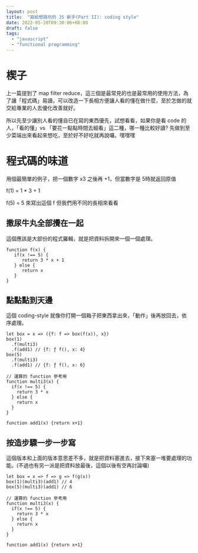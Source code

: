 ```yaml
---
layout: post
title:  "寫給想跳坑的 JS 新手(Part II): coding style"
date: 2022-05-20T09:30:06+08:00
draft: false
tags: 
  - "javascript"
  - "functional programming"
---
```

# 楔子
上一篇提到了 map filter reduce，這三個是最常見的也是最常用的使用方法，為了讓「程式碼」易讀，可以改造一下長相方便讓人看的懂在做什麼，至於怎做的就交給專業的人去優化改善就好。

所以先至少讓別人看的懂自已在寫的東西優先，試想看看，如果你是看 code 的人，「看的懂」vs 「要花一點點時間去細看」這二種，哪一種比較好讀? 先做到至少菜端出來看起來想吃，至於好不好吃就再說囉。嘿嘿嘿

# 程式碼的味道
用個最簡單的例子，把一個數字 x3 之後再 +1，但當數字是 5時就返回原值

f(1) = 1 * 3 + 1

f(5) = 5
來寫出這個 f 但我們用不同的長相來看看

## 撒尿牛丸全部攪在一起
這個應該是大部份的程式羅輯，就是把資料拆開來一個一個處理。

```
function f(x) {
   if(x !== 5) {
      return 3 * x + 1
   } else {
      return x
   }
}
```

## 點點點到天邊
這個 coding-style 就像你打開一個箱子把東西拿出來，「動作」後再放回去，依序處理。
```
let box = x => ({f: f => box(f(x)), x})
box(1)
  .f(multi3)
  .f(add1) // {f: ƒ f(), x: 4}
box(5)
  .f(multi3)
  .f(add1) // {f: ƒ f(), x: 6}

// 運算的 function 參考用
function multi3(x) {
  if(x !== 5) {
    return 3 * x
  } else {
    return x
  }
}

function add1(x) {return x+1}
```

## 按造步驟一步一步寫
這個版本和上面的版本意思差不多，就是把資料塞進去，接下來塞一堆要處理的功能。(不過也有另一派是把資料放最後，這個以後有空再討論囉)
```
let box = x => f => g => f(g(x))
box(1)(multi3)(add1) // 4
box(5)(multi3)(add1) // 6

// 運算的 function 參考用
function multi3(x) {
  if(x !== 5) {
    return 3 * x
  } else {
    return x
  }
}

function add1(x) {return x+1}
```

